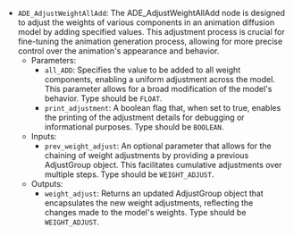 - `ADE_AdjustWeightAllAdd`: The ADE_AdjustWeightAllAdd node is designed to adjust the weights of various components in an animation diffusion model by adding specified values. This adjustment process is crucial for fine-tuning the animation generation process, allowing for more precise control over the animation's appearance and behavior.
    - Parameters:
        - `all_ADD`: Specifies the value to be added to all weight components, enabling a uniform adjustment across the model. This parameter allows for a broad modification of the model's behavior. Type should be `FLOAT`.
        - `print_adjustment`: A boolean flag that, when set to true, enables the printing of the adjustment details for debugging or informational purposes. Type should be `BOOLEAN`.
    - Inputs:
        - `prev_weight_adjust`: An optional parameter that allows for the chaining of weight adjustments by providing a previous AdjustGroup object. This facilitates cumulative adjustments over multiple steps. Type should be `WEIGHT_ADJUST`.
    - Outputs:
        - `weight_adjust`: Returns an updated AdjustGroup object that encapsulates the new weight adjustments, reflecting the changes made to the model's weights. Type should be `WEIGHT_ADJUST`.
